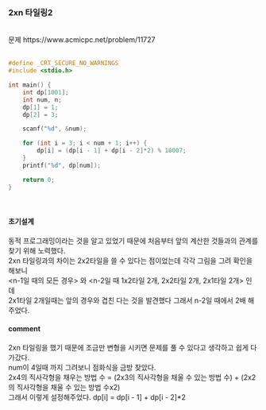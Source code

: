 ### 2xn 타일링2

<br>
문제 https://www.acmicpc.net/problem/11727
<br>
<br>

```C
#define _CRT_SECURE_NO_WARNINGS
#include <stdio.h> 

int main() {
    int dp[1001];
    int num, n;
    dp[1] = 1;
    dp[2] = 3;

    scanf("%d", &num);

    for (int i = 3; i < num + 1; i++) {
        dp[i] = (dp[i - 1] + dp[i - 2]*2) % 10007;
    }
    printf("%d", dp[num]);

    return 0;
}
```

<br>

#### 초기설계
동적 프로그래밍이라는 것을 알고 있었기 때문에 처음부터 앞의 계산한 것들과의 관계를 찾기 위해 노력했다.<br>
2xn 타일링과의 차이는 2x2타일을 쓸 수 있다는 점이었는데 각각 그림을 그려 확인을 해보니<br>
<n-1일 때의 모든 경우> 와 <n-2일 때 1x2타일 2개, 2x2타일 2개, 2x1타일 2개> 인데<br>
2x1타일 2개일때는 앞의 경우와 겹친 다는 것을 발견했다 그래서 n-2일 때에서 2배 해주었다.<br>


#### comment<br>
2xn 타일링을 했기 때문에 조금만 변형을 시키면 문제를 풀 수 있다고 생각하고 쉽게 다가갔다.<br>
num이 4일때 까지 그려보니 점화식을 금방 찾았다.<br> 
2x4의 직사각형을 채우는 방법 수 = (2x3의 직사각형을 채울 수 있는 방법 수) + (2x2의 직사각형을 채울 수 있는 방법 수x2) <br> 
그래서 이렇게 설정해주었다. dp[i] = dp[i - 1] + dp[i - 2]*2<br>
